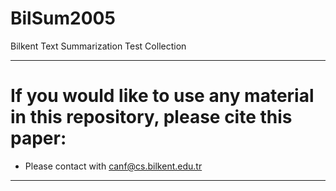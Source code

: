 # BilSum2005
 Bilkent Text Summarization Test Collection

****
# If you would like to use any material in this repository, please cite this paper:
- Please contact with canf@cs.bilkent.edu.tr
****
